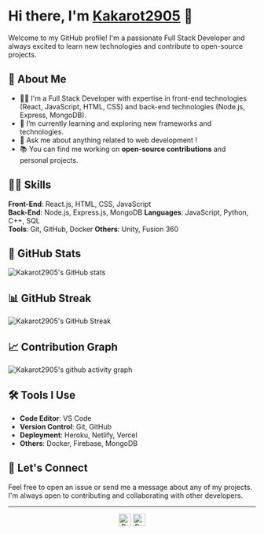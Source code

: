 # Hi there, I'm [Kakarot2905](https://github.com/kakarot2905) 👋

Welcome to my GitHub profile! I'm a passionate Full Stack Developer and always excited to learn new technologies and contribute to open-source projects.

## 🚀 About Me

- 👨‍💻 I'm a Full Stack Developer with expertise in front-end technologies (React, JavaScript, HTML, CSS) and back-end technologies (Node.js, Express, MongoDB).
- 🌱 I’m currently learning and exploring new frameworks and technologies.
- 💬 Ask me about anything related to web development !
- 📚 You can find me working on **open-source contributions** and personal projects.
  
## 🧑‍💻 Skills

**Front-End**: React.js, HTML, CSS, JavaScript  
**Back-End**: Node.js, Express.js, MongoDB 
**Languages**: JavaScript, Python, C++, SQL  
**Tools**: Git, GitHub, Docker 
**Others**: Unity, Fusion 360

## 🌟 GitHub Stats

![Kakarot2905's GitHub stats](https://github-readme-stats.vercel.app/api?username=kakarot2905&show_icons=true&hide_title=true&count_private=true&hide=prs&theme=merko)

## 📊 GitHub Streak

![Kakarot2905's GitHub Streak](https://github-readme-streak-stats.herokuapp.com/?user=kakarot2905&theme=merko)

## 📈 Contribution Graph

![Kakarot2905's github activity graph](https://github-readme-activity-graph.vercel.app/graph?username=kakarot2905&bg_color=000000&color=ffffff&line=559948&point=0bfe3c&area=true&hide_border=true)

## 🛠️ Tools I Use

- **Code Editor**: VS Code
- **Version Control**: Git, GitHub
- **Deployment**: Heroku, Netlify, Vercel
- **Others**: Docker, Firebase, MongoDB

<!-- ## 💼 Projects

### [Personal Portfolio Website](https://github.com/kakarot2905/portfolio)
- My personal portfolio showcasing my skills, projects, and experience.

### [Crowd Counting Application](https://github.com/kakarot2905/crowd-counting)
- A web-based application to count people in real-time using computer vision and AI.

### [Drone-Based Monitoring System](https://github.com/kakarot2905/drone-monitoring)
- A drone system for monitoring and detecting certain objects from a height. -->

<!-- ## 📫 How to Reach Me

- 🔗 LinkedIn: [LinkedIn Profile](https://www.linkedin.com/in/kakarot2905)
- 🌐 Portfolio: [My Portfolio](https://portfolio-link.com)
- ✉️ Email: kakarot2905@example.com -->

## 🎯 Let's Connect

Feel free to open an issue or send me a message about any of my projects. I'm always open to contributing and collaborating with other developers.

---

<p align="center">
  <img src="https://komarev.com/ghpvc/?username=kakarot2905&color=dc143c&style=for-the-badge" alt="Profile Views" style="height: 25px;" />
  <a href="https://github.com/kakarot2905">
    <img src="https://img.shields.io/badge/Portfolio-543DE0?style=for-the-badge&logo=About.me&logoColor=white" alt="Portfolio" style="height: 25px;" />
  </a>
</p>
